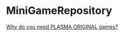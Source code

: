 # MiniGameRepository
[Why do you need PLASMA ORIGINAL games?](https://plasma-effect.github.io/MiniGameRepository/main.html)
